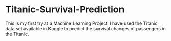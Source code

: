 # Titanic-Survival-Prediction
This is my first try at a Machine Learning Project. I have used the Titanic data set available in Kaggle to predict the survival changes of passengers in the Titanic.
